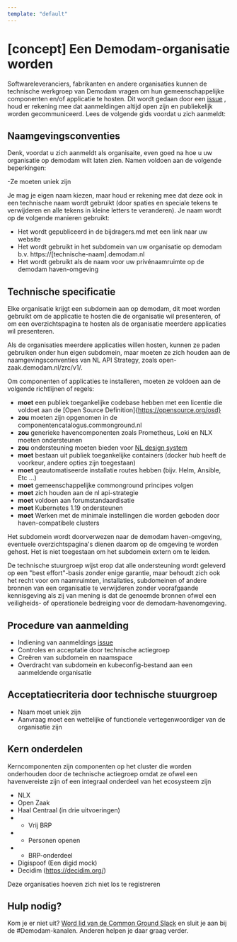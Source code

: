 ```yaml
---
template: "default"
---
```


# [concept] Een Demodam-organisatie worden

Softwareleveranciers, fabrikanten en andere organisaties kunnen de technische werkgroep van Demodam vragen om hun gemeenschappelijke componenten en/of applicatie te hosten. Dit wordt gedaan door een [issue](https://github.com/demodam/demodam.org/issues/new?assignees=bvhme%2C+Ainali%2C+AlbaRoza%2C+EdoPlantinga&labels=application&template=apply-as-organization.md&title=%5BOrganization+name%5D+would+like+to+apply+to+demodam) , houd er rekening mee dat aanmeldingen altijd open zijn en publiekelijk worden gecommuniceerd. Lees de volgende gids voordat u zich aanmeldt:

## Naamgevingsconventies
Denk, voordat u zich aanmeldt als organisaite, even goed na hoe u uw organisatie op demodam wilt laten zien. Namen voldoen aan de volgende beperkingen:

-Ze moeten uniek zijn

Je mag je eigen naam kiezen, maar houd er rekening mee dat deze ook in een technische naam wordt gebruikt (door spaties en speciale tekens te verwijderen en alle tekens in kleine letters te veranderen). Je naam wordt op de volgende manieren gebruikt:
- Het wordt gepubliceerd in de bijdragers.md met een link naar uw website
- Het wordt gebruikt in het subdomein van uw organisatie op demodam b.v. https://[technische-naam].demodam.nl
- Het wordt gebruikt als de naam voor uw privénaamruimte op de demodam haven-omgeving

## Technische specificatie
Elke organisatie krijgt  een subdomein aan op demodam, dit moet worden gebruikt om de applicatie te hosten die de organisatie wil presenteren, of om een ​​overzichtspagina te hosten als de organisatie meerdere applicaties wil presenteren.

Als de organisaties meerdere applicaties willen hosten, kunnen ze paden gebruiken onder hun eigen subdomein, maar moeten ze zich houden aan de naamgevingsconventies van NL API Strategy, zoals open-zaak.demodam.nl/zrc/v1/.

Om componenten of applicaties te installeren, moeten ze voldoen aan de volgende richtlijnen of regels:

- **moet** een publiek toegankelijke codebase hebben met een licentie die voldoet aan de [Open Source Definition]{https://opensource.org/osd}
- **zou** moeten zijn opgenomen in de componentencatalogus.commonground.nl
- **zou** generieke havencomponenten zoals Prometheus, Loki en NLX moeten ondersteunen
- **zou** ondersteuning moeten bieden voor [NL design system](https://designsystem.gebruikercentraal.nl/)
- **moet** bestaan ​​uit publiek toegankelijke containers (docker hub heeft de voorkeur, andere opties zijn toegestaan)
- **moet** geautomatiseerde installatie routes hebben (bijv. Helm, Ansible, Etc ...)
- **moet** gemeenschappelijke commonground principes volgen
- **moet** zich houden aan de nl api-strategie
- **moet** voldoen aan forumstandaardisatie
- **moet** Kubernetes 1.19 ondersteunen
- **moet** Werken met de minimale instellingen die worden geboden door haven-compatibele clusters

Het subdomein wordt doorverwezen naar de demodam haven-omgeving, eventuele overzichtspagina's dienen daarom op de omgeving te worden gehost. Het is niet toegestaan ​​om het subdomein extern om te leiden.

De technische stuurgroep wijst erop dat alle ondersteuning wordt geleverd op een "best effort"-basis zonder enige garantie, maar behoudt zich ook het recht voor om naamruimten, installaties, subdomeinen of andere bronnen van een organisatie te verwijderen zonder voorafgaande kennisgeving als zij van mening is dat de genoemde bronnen ofwel een veiligheids- of operationele bedreiging voor de demodam-havenomgeving.

## Procedure van aanmelding
- Indiening van aanmeldings [issue](https://github.com/demodam/demodam.org/issues/new?assignees=bvhme%2C+Ainali%2C+AlbaRoza%2C+EdoPlantinga&labels=application&template=apply-as-organization.md&title=%5BOrganization+name%5D+would+like+to+apply+to+demodam)
- Controles en acceptatie door technische actiegroep
- Creëren van subdomein en naamspace
- Overdracht van subdomein en kubeconfig-bestand aan een aanmeldende organisatie

## Acceptatiecriteria door technische stuurgroep
- Naam moet uniek zijn
- Aanvraag moet een wettelijke of functionele vertegenwoordiger van de organisatie zijn

##  Kern onderdelen
Kerncomponenten zijn componenten op het cluster die worden onderhouden door de technische actiegroep omdat ze ofwel een havenvereiste zijn of een integraal onderdeel van het ecosysteem zijn

- NLX
- Open Zaak
- Haal Centraal (in drie uitvoeringen)
- - Vrij BRP
- - Personen openen
- - BRP-onderdeel
- Digispoof (Een digid mock)
- Decidim (https://decidim.org/)

Deze organisaties hoeven zich niet los te registreren

## Hulp nodig?
Kom je er niet uit? [Word lid van de Common Ground Slack](https://join.slack.com/t/samenorganiseren/shared_invite/zt-dex1d7sk-wy11sKYWCF0qQYjJHSMW5Q) en sluit je aan bij de #Demodam-kanalen. Anderen helpen je daar graag verder. 
